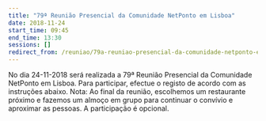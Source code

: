 ```yaml
---
title: "79ª Reunião Presencial da Comunidade NetPonto em Lisboa"
date: 2018-11-24
start_time: 09:45
end_time: 13:30
sessions: []
redirect_from: /reuniao/79a-reuniao-presencial-da-comunidade-netponto-em-lisboa/
---
```

No dia 24-11-2018 será realizada a 79ª Reunião Presencial da Comunidade NetPonto em Lisboa. Para participar, efectue o registo de acordo com as instruções abaixo.
Nota: Ao final da reunião, escolhemos um restaurante próximo e fazemos um almoço em grupo para continuar o convívio e aproximar as pessoas. A participação é opcional.